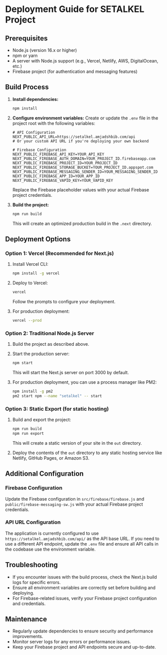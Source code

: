 # Deployment Guide for SETALKEL Project

## Prerequisites

- Node.js (version 16.x or higher)
- npm or yarn
- A server with Node.js support (e.g., Vercel, Netlify, AWS, DigitalOcean, etc.)
- Firebase project (for authentication and messaging features)

## Build Process

1. **Install dependencies:**
   ```bash
   npm install
   ```

2. **Configure environment variables:**
   Create or update the `.env` file in the project root with the following variables:
   ```
   # API Configuration
   NEXT_PUBLIC_API_URL=https://setalkel.amjadshbib.com/api
   # Or your custom API URL if you're deploying your own backend

   # Firebase Configuration
   NEXT_PUBLIC_FIREBASE_API_KEY=YOUR_API_KEY
   NEXT_PUBLIC_FIREBASE_AUTH_DOMAIN=YOUR_PROJECT_ID.firebaseapp.com
   NEXT_PUBLIC_FIREBASE_PROJECT_ID=YOUR_PROJECT_ID
   NEXT_PUBLIC_FIREBASE_STORAGE_BUCKET=YOUR_PROJECT_ID.appspot.com
   NEXT_PUBLIC_FIREBASE_MESSAGING_SENDER_ID=YOUR_MESSAGING_SENDER_ID
   NEXT_PUBLIC_FIREBASE_APP_ID=YOUR_APP_ID
   NEXT_PUBLIC_FIREBASE_VAPID_KEY=YOUR_VAPID_KEY
   ```
   Replace the Firebase placeholder values with your actual Firebase project credentials.

3. **Build the project:**
   ```bash
   npm run build
   ```
   This will create an optimized production build in the `.next` directory.

## Deployment Options

### Option 1: Vercel (Recommended for Next.js)

1. Install Vercel CLI:
   ```bash
   npm install -g vercel
   ```

2. Deploy to Vercel:
   ```bash
   vercel
   ```
   Follow the prompts to configure your deployment.

3. For production deployment:
   ```bash
   vercel --prod
   ```

### Option 2: Traditional Node.js Server

1. Build the project as described above.

2. Start the production server:
   ```bash
   npm start
   ```
   This will start the Next.js server on port 3000 by default.

3. For production deployment, you can use a process manager like PM2:
   ```bash
   npm install -g pm2
   pm2 start npm --name "setalkel" -- start
   ```

### Option 3: Static Export (for static hosting)

1. Build and export the project:
   ```bash
   npm run build
   npm run export
   ```
   This will create a static version of your site in the `out` directory.

2. Deploy the contents of the `out` directory to any static hosting service like Netlify, GitHub Pages, or Amazon S3.

## Additional Configuration

### Firebase Configuration

Update the Firebase configuration in `src/firebase/firebase.js` and `public/firebase-messaging-sw.js` with your actual Firebase project credentials.

### API URL Configuration

The application is currently configured to use `https://setalkel.amjadshbib.com/api/` as the API base URL. If you need to use a different API endpoint, update the `.env` file and ensure all API calls in the codebase use the environment variable.

## Troubleshooting

- If you encounter issues with the build process, check the Next.js build logs for specific errors.
- Ensure all environment variables are correctly set before building and deploying.
- For Firebase-related issues, verify your Firebase project configuration and credentials.

## Maintenance

- Regularly update dependencies to ensure security and performance improvements.
- Monitor server logs for any errors or performance issues.
- Keep your Firebase project and API endpoints secure and up-to-date.